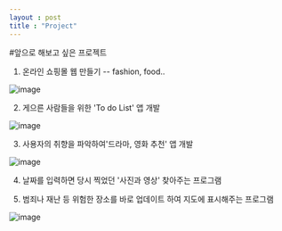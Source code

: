 ```yaml
---
layout : post
title : "Project"
---
```


#앞으로 해보고 싶은 프로젝트



1. 온라인 쇼핑몰 웹 만들기 -- fashion, food..

![image](https://github.com/happy-mj/happy-mj.github.io/assets/173342363/3e64a882-8020-45e6-96ce-6638a09e4828)
  
2. 게으른 사람들을 위한 'To do List' 앱 개발

![image](https://github.com/happy-mj/happy-mj.github.io/assets/173342363/42d7cf5b-4f1c-4579-b8d9-9703817ea7ac)
  
3. 사용자의 취향을 파악하여'드라마, 영화 추천' 앱 개발

![image](https://github.com/happy-mj/happy-mj.github.io/assets/173342363/11ce7492-aba7-40aa-b412-31a0f0839ea9)

4. 날짜를 입력하면 당시 찍었던 '사진과 영상' 찾아주는 프로그램

   
5. 범죄나 재난 등 위험한 장소를 바로 업데이트 하여 지도에 표시해주는 프로그램

![image](https://github.com/happy-mj/happy-mj.github.io/assets/173342363/fe6fd63d-8ac2-471b-9965-b48adf6900cf)



